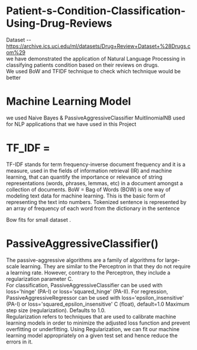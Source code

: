 # Patient-s-Condition-Classification-Using-Drug-Reviews

Dataset -- https://archive.ics.uci.edu/ml/datasets/Drug+Review+Dataset+%28Drugs.com%29 <br />
we have demonstrated the application of Natural Language Processing in classifying patients condition
based on their reviews on drugs. <br />
We used BoW and TFIDF technique  to check which technique would be better <br />

# Machine Learning Model 
we used Naive Bayes & PassiveAggressiveClassifier
MuitlinomialNB used for NLP applications that we have used in this Project

# TF_IDF = 
TF-IDF stands for term frequency-inverse document frequency and it is a measure, used in the fields of information retrieval (IR) and machine learning, that can quantify the importance or relevance of string representations (words, phrases, lemmas, etc) in a document amongst a collection of documents.
BoW = Bag of Words (BOW) is one way of modeling text data for machine learning. This is the basic form of representing the text into numbers. Tokenized sentence is represented by an array of frequency of each word from the dictionary in the sentence <br />

Bow fits for small dataset .

# PassiveAggressiveClassifier() 
The passive-aggressive algorithms are a family of algorithms for large-scale learning. They are similar to the Perceptron in that they do not require a learning rate. However, contrary to the Perceptron, they include a regularization parameter C.
<br />
For classification, PassiveAggressiveClassifier can be used with loss='hinge' (PA-I) or loss='squared_hinge' (PA-II). For regression, PassiveAggressiveRegressor can be used with loss='epsilon_insensitive' (PA-I) or loss='squared_epsilon_insensitive'
C (float), default=1.0
Maximum step size (regularization). Defaults to 1.0.
<br />
Regularization refers to techniques that are used to calibrate machine learning models in order to minimize the adjusted loss function and prevent overfitting or underfitting. Using Regularization, we can fit our machine learning model appropriately on a given test set and hence reduce the errors in it.



